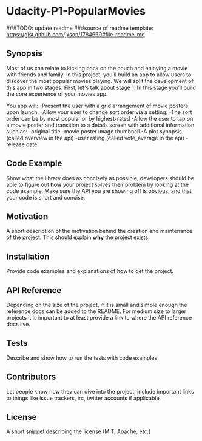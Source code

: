 # Udacity-P1-PopularMovies
###TODO: update readme
###source of readme template: https://gist.github.com/jxson/1784669#file-readme-md

## Synopsis

Most of us can relate to kicking back on the couch and enjoying a movie with friends and family. In this project, you’ll build an app to allow users to discover the most popular movies playing. We will split the development of this app in two stages. First, let's talk about stage 1. In this stage you’ll build the core experience of your movies app.

You app will:
-Present the user with a grid arrangement of movie posters upon launch.
-Allow your user to change sort order via a setting:
-The sort order can be by most popular or by highest-rated
-Allow the user to tap on a movie poster and transition to a details screen with additional information such as:
-original title
-movie poster image thumbnail
-A plot synopsis (called overview in the api)
-user rating (called vote_average in the api)
-release date

## Code Example

Show what the library does as concisely as possible, developers should be able to figure out **how** your project solves their problem by looking at the code example. Make sure the API you are showing off is obvious, and that your code is short and concise.

## Motivation

A short description of the motivation behind the creation and maintenance of the project. This should explain **why** the project exists.

## Installation

Provide code examples and explanations of how to get the project.

## API Reference

Depending on the size of the project, if it is small and simple enough the reference docs can be added to the README. For medium size to larger projects it is important to at least provide a link to where the API reference docs live.

## Tests

Describe and show how to run the tests with code examples.

## Contributors

Let people know how they can dive into the project, include important links to things like issue trackers, irc, twitter accounts if applicable.

## License

A short snippet describing the license (MIT, Apache, etc.)
